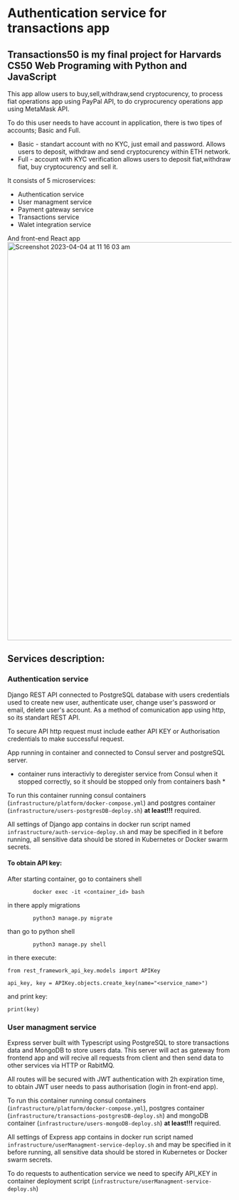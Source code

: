 # Authentication service for transactions app


## Transactions50 is my final project for Harvards CS50 Web Programing with Python and JavaScript
This app allow users to buy,sell,withdraw,send cryptocurency, to process fiat operations app using PayPal API, to do cryprocurency operations app using MetaMask API.

To do this user needs to have account in application, there is two tipes of accounts; Basic and Full. 

 - Basic - standart account with no KYC, just email and password. Allows users to deposit, withdraw and send cryptocurency within ETH network.
 - Full - account with KYC verification allows users to deposit fiat,withdraw fiat, buy cryptocurency and sell it.

It consists of 5 microservices:
 - Authentication service 
 - User managment service
 - Payment gateway service
 - Transactions service
 - Walet integration service

And front-end React app
<img width="895" alt="Screenshot 2023-04-04 at 11 16 03 am" src="https://user-images.githubusercontent.com/71220725/229661212-803393b4-1627-44c0-8137-e251817aae1c.png">

## Services description:

### Authentication service 
Django REST API connected to PostgreSQL database with users credentials used to create new user, authenticate user, change user's password or email, delete user's account. As a method of comunication app using http, so its standart REST API.

To secure API http request must include eather API KEY or Authorisation credentials to make successful request.

App running in container and connected to Consul server and postgreSQL server.

* container runs interactivly to deregister service from Consul when it stopped correctly, so it should be stopped only from containers bash *

To run this container running consul containers (```infrastructure/platform/docker-compose.yml```) and postgres container (```infrastructure/users-postgresDB-deploy.sh```) <b>at least!!!</b> required.

All settings of Django app contains in docker run script named ```infrastructure/auth-service-deploy.sh``` and may be specified in it before running, all sensitive data should be stored in Kubernetes or Docker swarm secrets. 
#### To obtain API key:
After starting container, go to containers shell 
        

            docker exec -it <container_id> bash

in there apply migrations

  
            python3 manage.py migrate
   
than go to python shell

 
            python3 manage.py shell
  
in there execute:

    from rest_framework_api_key.models import APIKey

    api_key, key = APIKey.objects.create_key(name="<service_name>")

and print key: 

```print(key)```

### User managment service
Express server built with Typescript using PostgreSQL to store transactions data and MongoDB to store users data.
This server will act as gateway from frontend app and will recive all requests from client and then send data to other services via HTTP or RabitMQ.
    
All routes will be secured with JWT authentication with 2h expiration time, to obtain JWT user needs to pass authorisation (login in front-end app).

To run this container running consul containers (```infrastructure/platform/docker-compose.yml```), postgres container (```infrastructure/transactions-postgresDB-deploy.sh```) and mongoDB container (```infrastructure/users-mongoDB-deploy.sh```) <b>at least!!!</b> required.

All settings of Express app contains in docker run script named ```infrastructure/userManagment-service-deploy.sh``` and may be specified in it before running, all sensitive data should be stored in Kubernetes or Docker swarm secrets. 

To do requests to authentication service we need to specify API_KEY in container deployment script (```infrastructure/userManagment-service-deploy.sh```)




